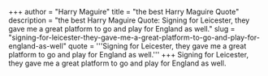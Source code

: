 +++
author = "Harry Maguire"
title = "the best Harry Maguire Quote"
description = "the best Harry Maguire Quote: Signing for Leicester, they gave me a great platform to go and play for England as well."
slug = "signing-for-leicester-they-gave-me-a-great-platform-to-go-and-play-for-england-as-well"
quote = '''Signing for Leicester, they gave me a great platform to go and play for England as well.'''
+++
Signing for Leicester, they gave me a great platform to go and play for England as well.
